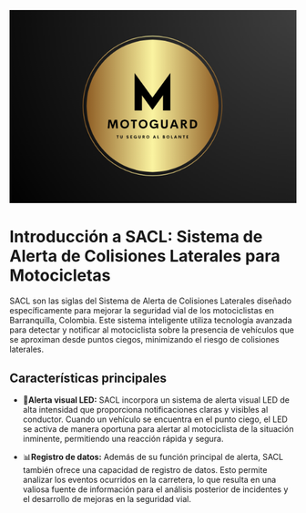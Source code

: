 ![motoguardLogo](https://github.com/dabasanta/Diplomado-DevNet/blob/main/MotoGuard/Logo.png?raw=true)
# Introducción a SACL: Sistema de Alerta de Colisiones Laterales para Motocicletas

SACL son las siglas del Sistema de Alerta de Colisiones Laterales diseñado específicamente para mejorar la seguridad vial de los motociclistas en Barranquilla, Colombia. Este sistema inteligente utiliza tecnología avanzada para detectar y notificar al motociclista sobre la presencia de vehículos que se aproximan desde puntos ciegos, minimizando el riesgo de colisiones laterales.

## Características principales

- 🚨**Alerta visual LED:** SACL incorpora un sistema de alerta visual LED de alta intensidad que proporciona notificaciones claras y visibles al conductor. Cuando un vehículo se encuentra en el punto ciego, el LED se activa de manera oportuna para alertar al motociclista de la situación inminente, permitiendo una reacción rápida y segura.

- 📊**Registro de datos:** Además de su función principal de alerta, SACL también ofrece una capacidad de registro de datos. Esto permite analizar los eventos ocurridos en la carretera, lo que resulta en una valiosa fuente de información para el análisis posterior de incidentes y el desarrollo de mejoras en la seguridad vial.

